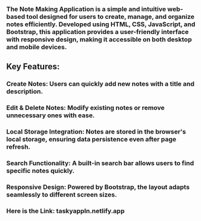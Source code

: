 ### The Note Making Application is a simple and intuitive web-based tool designed for users to create, manage, and organize notes efficiently. Developed using HTML,  CSS, JavaScript, and Bootstrap, this application provides a user-friendly interface with responsive design, making it accessible on both desktop and mobile devices.

## Key Features:
### Create Notes: Users can quickly add new notes with a title and description.
### Edit & Delete Notes: Modify existing notes or remove unnecessary ones with ease.
### Local Storage Integration: Notes are stored in the browser's local storage, ensuring data persistence even after page refresh.
### Search Functionality: A built-in search bar allows users to find specific notes quickly.
### Responsive Design: Powered by Bootstrap, the layout adapts seamlessly to different screen sizes.
### Here is the Link:  taskyappln.netlify.app
